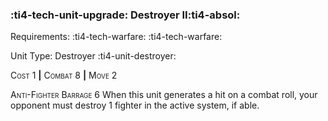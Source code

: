 ### :ti4-tech-unit-upgrade: **Destroyer II**:ti4-absol:

Requirements: :ti4-tech-warfare: :ti4-tech-warfare:

Unit Type: Destroyer :ti4-unit-destroyer:

<span style="font-variant:small-caps;">Cost 1</span> __|__ <span style="font-variant:small-caps;">Combat 8</span> __|__ <span style="font-variant:small-caps;">Move 2</span>

<span style="font-variant:small-caps;">Anti-Fighter Barrage 6</span>
When this unit generates a hit on a combat roll, your opponent must destroy 1 fighter in the active system, if able.
